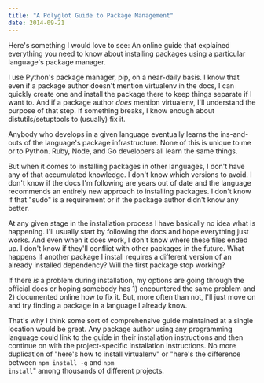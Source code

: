 ```yaml
---
title: "A Polyglot Guide to Package Management"
date: 2014-09-21
---
```


Here's something I would love to see: An online guide that explained
everything you need to know about installing packages using a
particular language's package manager.

I use Python's package manager, pip, on a near-daily basis. I know
that even if a package author doesn't mention virtualenv in the docs,
I can quickly create one and install the package there to keep things
separate if I want to. And if a package author <i>does</i> mention
virtualenv, I'll understand the purpose of that step. If something
breaks, I know enough about distutils/setuptools to (usually) fix it.

Anybody who develops in a given language eventually learns the
ins-and-outs of the language's package infrastructure. None of this is
unique to me or to Python. Ruby, Node, and Go developers all learn the
same things.

But when it comes to installing packages in other languages, I don't
have any of that accumulated knowledge. I don't know which versions to
avoid. I don't know if the docs I'm following are years out of date
and the language recommends an entirely new approach to installing
packages. I don't know if that "sudo" is a requirement or if the
package author didn't know any better.

At any given stage in the installation process I have basically no
idea what is happening. I'll usually start by following the docs and
hope everything just works. And even when it does work, I don't know
where these files ended up. I don't know if they'll conflict with
other packages in the future. What happens if another package I
install requires a different version of an already installed
dependency? Will the first package stop working?

If there <i>is</i> a problem during installation, my options are going
through the official docs or hoping somebody has 1) encountered the
same problem and 2) documented online how to fix it. But, more often
than not, I'll just move on and try finding a package in a language I
already know.

That's why I think some sort of comprehensive guide maintained at a
single location would be great. Any package author using any
programming language could link to the guide in their installation
instructions and then continue on with the project-specific
installation instructions. No more duplication of "here's how to
install virtualenv" or "here's the difference between <code>npm
install -g</code> and <code>npm install</code>" among thousands of
different projects.

